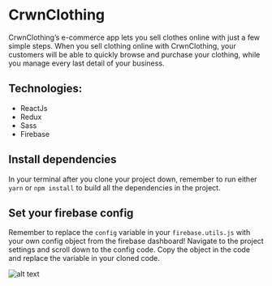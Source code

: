 
# CrwnClothing

CrwnClothing’s e-commerce app lets you sell clothes online with just a few simple steps. When you sell clothing online with CrwnClothing, your customers will be able to quickly browse and purchase your clothing, while you manage every last detail of your business. 


## Technologies:
* ReactJs
* Redux
* Sass
* Firebase

## Install dependencies

In your terminal after you clone your project down, remember to run either `yarn` or `npm install` to build all the dependencies in the project.

## Set your firebase config

Remember to replace the `config` variable in your `firebase.utils.js` with your own config object from the firebase dashboard! Navigate to the project settings and scroll down to the config code. Copy the object in the code and replace the variable in your cloned code.

![alt text](https://i.ibb.co/6ywMkBf/Screen-Shot-2019-07-01-at-11-35-02-AM.png "image to firebase config")
